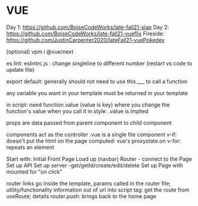 # VUE
Day 1: https://github.com/BoiseCodeWorks/late-fall21-slap
Day 2: https://github.com/BoiseCodeWorks/late-fall21-vueflix
Fireside: https://github.com/JustinCarpenter2020/lateFall21-vuePokedex


(optional) vpm i @vue/next

es lint: eslintrc.js : change singleline to different number (restart vs code to update file)

export default: generally should not need to use this.___ to call a function

any variable you want in your template must be returned in your template

in script: need function.value (value is key) where you change the function's value when you call it
in style: .value is implied

props are data passed from parent component to child component

components act as the controller
.vue is a single file component
v-if: doesn't put the html on the page
computed: vue's proxystate.on
v-for: repeats an element


Start with:
Initial Front Page Load up (navbar)
Router - connect to the Page
Set up API
Set up server
    -get/getId/create/edit/delete
Set up Page with mounted for "on click"



router links go inside the template, params called in the router file; utility/functionality
information out of url into script tag: get the route from useRoute; details
router.push: brings back to the home page